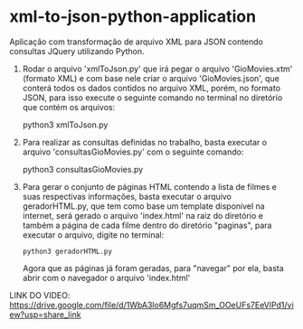 # xml-to-json-python-application
Aplicação com transformação de arquivo XML para JSON contendo consultas JQuery utilizando Python.

1) Rodar o arquivo 'xmlToJson.py' que irá pegar o arquivo 'GioMovies.xtm' (formato XML) e com base nele criar o arquivo 'GioMovies.json', que conterá todos os dados contidos no arquivo XML, porém, no formato JSON, para isso execute o seguinte comando no terminal no diretório que contém os arquivos:
    
    python3 xmlToJson.py

2) Para realizar as consultas definidas no trabalho, basta executar o arquivo 'consultasGioMovies.py' com o seguinte comando:

    python3 consultasGioMovies.py

3) Para gerar o conjunto de páginas HTML contendo a lista de filmes e suas respectivas informações, basta executar o arquivo geradorHTML.py, que tem como base um template disponível na internet, será gerado o arquivo 'index.html' na raiz do diretório e também a página de cada filme dentro do diretório "paginas", para executar o arquivo, digite no terminal:

    ```python3 geradorHTML.py```

   
    Agora que as páginas já foram geradas, para "navegar" por ela, basta abrir com o navegador o arquivo 'index.html'


LINK DO VIDEO: https://drive.google.com/file/d/1WbA3lo6Mgfs7uqmSm_OOeUFs7EeVlPd1/view?usp=share_link
